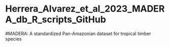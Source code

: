 # Herrera_Alvarez_et_al_2023_MADERA_db_R_scripts_GitHub
 
#MADERA: A standardized Pan-Amazonian dataset for tropical timber species  
